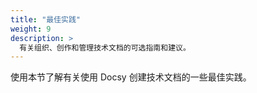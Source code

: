 ```yaml
---
title: "最佳实践"
weight: 9
description: >
  有关组织、创作和管理技术文档的可选指南和建议。
---
```


使用本节了解有关使用 Docsy 创建技术文档的一些最佳实践。
